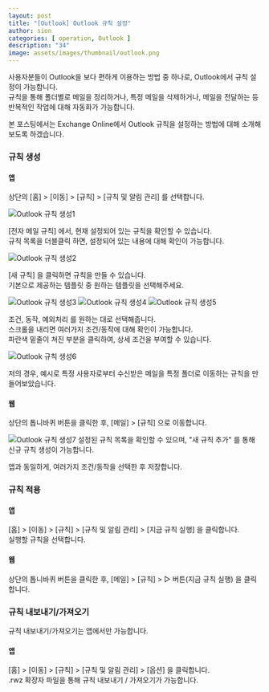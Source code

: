 ```yaml
---
layout: post
title: "[Outlook] Outlook 규칙 설정"
author: sion
categories: [ operation, Outlook ]
description: "34"
image: assets/images/thumbnail/outlook.png
---
```


사용자분들이 Outlook을 보다 편하게 이용하는 방법 중 하나로, Outlook에서 규칙 설정이 가능합니다.  
규칙을 통해 폴더별로 메일을 정리하거나, 특정 메일을 삭제하거나, 메일을 전달하는 등 반복적인 작업에 대해 자동화가 가능합니다.  

본 포스팅에서는 Exchange Online에서 Outlook 규칙을 설정하는 방법에 대해 소개해보도록 하겠습니다.  


### 규칙 생성

#### 앱

상단의 [홈] > [이동] > [규칙] > [규칙 및 알림 관리] 를 선택합니다.  

<img src="{{site.baseurl}}/assets/images/34/1.PNG" title="Outlook 규칙 생성1">

[전자 메일 규칙] 에서, 현재 설정되어 있는 규칙을 확인할 수 있습니다.  
규칙 목록을 더블클릭 하면, 설정되어 있는 내용에 대해 확인이 가능합니다.  

<img src="{{site.baseurl}}/assets/images/34/2.PNG" title="Outlook 규칙 생성2">

[새 규칙] 을 클릭하면 규칙을 만들 수 있습니다.  
기본으로 제공하는 템플릿 중 원하는 템플릿을 선택해주세요.   

<img src="{{site.baseurl}}/assets/images/34/3.PNG" title="Outlook 규칙 생성3">
<img src="{{site.baseurl}}/assets/images/34/4.PNG" title="Outlook 규칙 생성4">
<img src="{{site.baseurl}}/assets/images/34/5.PNG" title="Outlook 규칙 생성5">

조건, 동작, 예외처리 를 원하는 대로 선택해줍니다.  
스크롤을 내리면 여러가지 조건/동작에 대해 확인이 가능합니다.  
파란색 밑줄이 쳐진 부분을 클릭하여, 상세 조건을 부여할 수 있습니다.  

<img src="{{site.baseurl}}/assets/images/34/6.PNG" title="Outlook 규칙 생성6">

저의 경우, 예시로 특정 사용자로부터 수신받은 메일을 특정 폴더로 이동하는 규칙을 만들어보았습니다.  

#### 웹

상단의 톱니바퀴 버튼을 클릭한 후, [메일] > [규칙] 으로 이동합니다.  

<img src="{{site.baseurl}}/assets/images/34/7.PNG" title="Outlook 규칙 생성7">
설정된 규칙 목록을 확인할 수 있으며, "새 규칙 추가" 를 통해 신규 규칙 생성이 가능합니다.  

앱과 동일하게, 여러가지 조건/동작을 선택한 후 저장합니다.  


### 규칙 적용

#### 앱

[홈] > [이동] > [규칙] > [규칙 및 알림 관리] > [지금 규칙 실행] 을 클릭합니다.  
실행할 규칙을 선택합니다.  

#### 웹

상단의 톱니바퀴 버튼을 클릭한 후, [메일] > [규칙] > ▷ 버튼(지금 규칙 실행) 을 클릭합니다.  


### 규칙 내보내기/가져오기

규칙 내보내기/가져오기는 앱에서만 가능합니다.  

#### 앱

[홈] > [이동] > [규칙] > [규칙 및 알림 관리] > [옵션] 을 클릭합니다.  
.rwz 확장자 파일을 통해 규칙 내보내기 / 가져오기가 가능합니다.  



